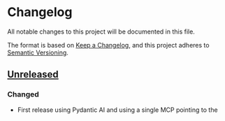 # Changelog

All notable changes to this project will be documented in this file.

The format is based on [Keep a Changelog](https://keepachangelog.com/en/1.0.0/),
and this project adheres to [Semantic Versioning](https://semver.org/spec/v2.0.0.html).

## [Unreleased]

### Changed

- First release using Pydantic AI and using a single MCP pointing to the


[Unreleased]: https://github.com/giantswarm/shoot/compare/v0.0.0...HEAD
